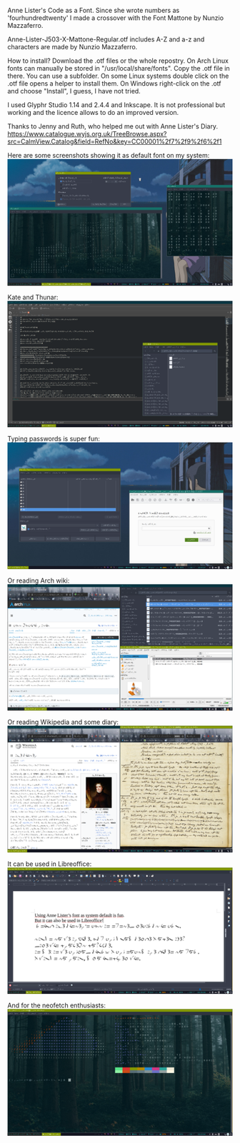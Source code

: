 Anne Lister's Code as a Font. Since she wrote numbers as 'fourhundredtwenty' I made a crossover with the Font Mattone by Nunzio Mazzaferro.

Anne-Lister-J503-X-Mattone-Regular.otf includes A-Z and a-z and characters are made by Nunzio Mazzaferro.

How to install?
Download the .otf files or the whole repostry.
On Arch Linux fonts can manually be stored in "/usr/local/share/fonts". Copy the .otf file in there. You can use a subfolder.
On some Linux systems double click on the .otf file opens a helper to install them.
On Windows right-click on the .otf and choose "Install", I guess, I have not tried.


I used Glyphr Studio 1.14 and 2.4.4 and Inkscape. It is not professional but working and the licence allows to do an improved version.

Thanks to Jenny and Ruth, who helped me out with Anne Lister's Diary.
https://www.catalogue.wyjs.org.uk/TreeBrowse.aspx?src=CalmView.Catalog&field=RefNo&key=CC00001%2f7%2f9%2f6%2f1


Here are some screenshots showing it as default font on my system:
![Screenshot of my system using it as font everywhere ](Screenshot_2024-10-08_23-50-34.png?raw=true "Screenshot_1")

Kate and Thunar:
![Screenshot of my system using it as font everywhere ](Screenshot_2024-10-08_23-49-18.png?raw=true "Screenshot_2")

Typing passwords is super fun:
![Screenshot of my system using it as font everywhere ](Screenshot_2024-10-08_23-51-30.png?raw=true "Screenshot_3")

Or reading Arch wiki:
![Screenshot of my system using it as font everywhere ](Screenshot_2024-10-08_23-59-39.png?raw=true "Screenshot_4")

Or reading Wikipedia and some diary:
![Screenshot of my system using it as font everywhere ](Screenshot_2024-10-09_11-08-12.png?raw=true "Screenshot_7")

It can be used in Libreoffice:
![Screenshot of the font in Libreoffice ](Screenshot_2024-10-09_00-19-50.png?raw=true "Screenshot_5")

And for the neofetch enthusiasts:
![Screenshot of my system using it as font everywhere ](Screenshot_2024-10-09_00-21-56.png?raw=true "Screenshot_6")

